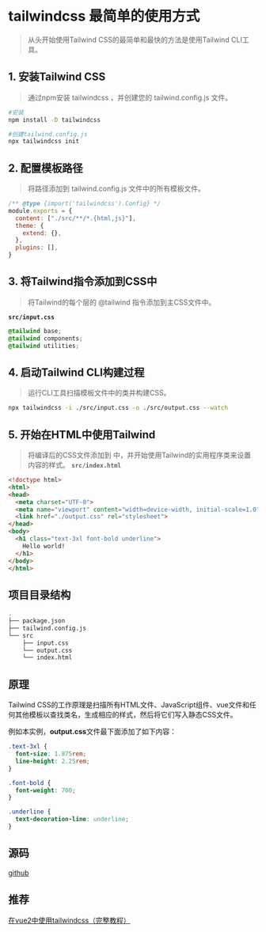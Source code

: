 # tailwindcss 最简单的使用方式
> 从头开始使用Tailwind CSS的最简单和最快的方法是使用Tailwind CLI工具。

## 1. 安装Tailwind CSS
> 通过npm安装 tailwindcss ，并创建您的 tailwind.config.js 文件。

```bash
#安装
npm install -D tailwindcss

#创建tailwind.config.js
npx tailwindcss init
```
## 2. 配置模板路径
> 将路径添加到 tailwind.config.js 文件中的所有模板文件。
```javascript
/** @type {import('tailwindcss').Config} */
module.exports = {
  content: ["./src/**/*.{html,js}"],
  theme: {
    extend: {},
  },
  plugins: [],
}
```
## 3. 将Tailwind指令添加到CSS中
> 将Tailwind的每个层的 @tailwind 指令添加到主CSS文件中。

**`src/input.css`**
```css
@tailwind base;
@tailwind components;
@tailwind utilities;
```
## 4. 启动Tailwind CLI构建过程
> 运行CLI工具扫描模板文件中的类并构建CSS。
```bash
npx tailwindcss -i ./src/input.css -o ./src/output.css --watch
```

## 5. 开始在HTML中使用Tailwind
> 将编译后的CSS文件添加到 <head> 中，并开始使用Tailwind的实用程序类来设置内容的样式。
**`src/index.html`**
```html
<!doctype html>
<html>
<head>
  <meta charset="UTF-8">
  <meta name="viewport" content="width=device-width, initial-scale=1.0">
  <link href="./output.css" rel="stylesheet">
</head>
<body>
  <h1 class="text-3xl font-bold underline">
    Hello world!
  </h1>
</body>
</html>
```
## 项目目录结构
```bash
.
├── package.json
├── tailwind.config.js
└── src
    ├── input.css
    └── output.css
    └── index.html
```
## 原理
Tailwind CSS的工作原理是扫描所有HTML文件、JavaScript组件、vue文件和任何其他模板以查找类名，生成相应的样式，然后将它们写入静态CSS文件。

例如本实例，**output.css**文件最下面添加了如下内容：
```css
.text-3xl {
  font-size: 1.875rem;
  line-height: 2.25rem;
}

.font-bold {
  font-weight: 700;
}

.underline {
  text-decoration-line: underline;
}
```

## 源码
[github](https://github.com/zqd123/tailwindcss-easy.git)

## 推荐
[在vue2中使用tailwindcss（完整教程）](https://blog.csdn.net/zqd_java/article/details/136568490)